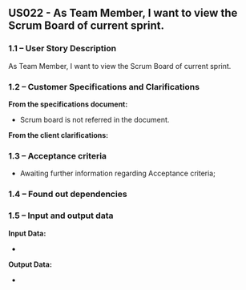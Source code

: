 ## **US022 - As Team Member, I want to view the Scrum Board of current sprint.**

### **1.1 – User Story Description**

As Team Member, I want to view the Scrum Board of current sprint.

### **1.2 – Customer Specifications and Clarifications**

**From the specifications document:**

- Scrum board is not referred in the document.

**From the client clarifications:**


### **1.3 – Acceptance criteria**

- Awaiting further information regarding Acceptance criteria;

### **1.4 – Found out dependencies**


### **1.5 – Input and output data**

**Input Data:**

- 

**Output Data:**

- 
